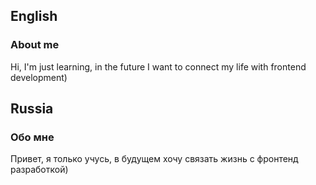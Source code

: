 ## English
### About me
Hi, I'm just learning, in the future I want to connect my life with frontend development)

## Russia
### Обо мне
Привет, я только учусь, в будущем хочу связать жизнь с фронтенд разработкой)
